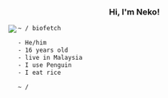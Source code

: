 
<samp><h3 align='center'>Hi, I'm Neko!</h3></samp>

<img align='left' src="https://c.tenor.com/2IASsV3yHAQAAAAM/rem-rezero.gif">

```sh
~ / biofetch

- He/him
- 16 years old
- live in Malaysia
- I use Penguin 
- I eat rice

~ / 
```
